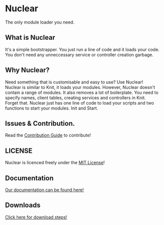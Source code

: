 # Nuclear
The only module loader you need. 

## What is Nuclear
It's a simple bootstrapper. You just run a line of code and it loads your code. You don't need any unneccessary service or controller creation garbage.

## Why Nuclear?
Need something that is customisable and easy to use? Use Nuclear! Nuclear is similar to Knit, it loads your modules. However, Nuclear doesn't contain a range of modules. 
It also removes a lot of boilerplate. You need to specify names, client tables, creating services and controllers in Knit. Forget that. Nuclear just has one line of code
to load your scripts and two functions to start your modules. Init and Start. 

## Issues & Contribution.
Read the [Contribution Guide](CONTRIBUTING.md) to contribute!

## LICENSE
Nuclear is licenced freely under the [MIT License](LICENSE)!

## Documentation
[Our documentation can be found here!](https://isophes.github.io/Nuclear)

## Downloads
[Click here for download steps!](https://isophes.github.io/Nuclear/tutorials/#installation)
